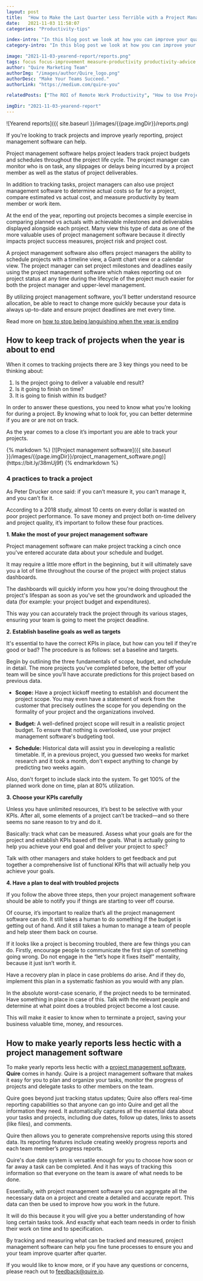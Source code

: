 ```yaml
---
layout: post
title:  "How to Make the Last Quarter Less Terrible with a Project Management Software"
date:   2021-11-03 11:58:07
categories: "Productivity-tips"

index-intro: "In this blog post we look at how you can improve your quarterly results by using project management software to track, measure, and report on the KPIs that matter."
category-intro: "In this blog post we look at how you can improve your quarterly results by using project management software to track, measure, and report on the KPIs that matter."

image: "2021-11-03-yearend-report/reports.png"
tags: focus focus-improvement measure-productivity productivity-advice work-life-balance work-management-software work-management-app work-management-platform best-work-management-software work-management productivity productivity-app productivity-tool team-management-software work-management-software team-communication team-productivity task-scheduling-software increase-productivity remote-team to-do-list-app working-remotely task-management task-management-software project-management-software productivity-tips to-do-list task-list productivity-tips 
author: "Quire Marketing Team"
authorImg: "/images/author/Quire_logo.png"
authorDesc: "Make Your Teams Succeed."
authorLink: "https://medium.com/quire-you"

relatedPosts: ["The ROI of Remote Work Productivity", "How to Use Project Management Software to Measure Employee Productivity", "Languishing at Work? Here's How You can Bring Back the Magic to Your Job"]

imgDir: "2021-11-03-yearend-report"
---
```


![Yearend reports]({{ site.baseurl }}/images/{{page.imgDir}}/reports.png)

If you're looking to track projects and improve yearly reporting, project management software can help.

Project management software helps project leaders track project budgets and schedules throughout the project life cycle. The project manager can monitor who is on task, any slippages or delays being incurred by a project member as well as the status of project deliverables.

In addition to tracking tasks, project managers can also use project management software to determine actual costs so far for a project, compare estimated vs actual cost, and measure productivity by team member or work item.

At the end of the year, reporting out projects becomes a simple exercise in comparing planned vs actuals with achievable milestones and deliverables displayed alongside each project. Many view this type of data as one of the more valuable uses of project management software because it directly impacts project success measures, project risk and project cost.

A project management software also offers project managers the ability to schedule projects with a timeline view, a Gantt chart view or a calendar view. The project manager can set project milestones and deadlines easily using the project management software which makes reporting out on project status at any time during the lifecycle of the project much easier for both the project manager and upper-level management.

By utilizing project management software, you'll better understand resource allocation, be able to react to change more quickly because your data is always up-to-date and ensure project deadlines are met every time.

<p class="notice">Read more on <a href="http://quire.io/blog/p/languishing.html">how to stop being languishing when the year is ending</a></p>

## How to keep track of projects when the year is about to end

When it comes to tracking projects there are 3 key things you need to be thinking about:

1. Is the project going to deliver a valuable end result?
2. Is it going to finish on time?
3. It is going to finish within its budget?

In order to answer these questions, you need to know what you’re looking for during a project. By knowing what to look for, you can better determine if you are or are not on track.

As the year comes to a close it’s important you are able to track your projects.

<div class="guest-only">
{% markdown %}
[![Project management software]({{ site.baseurl }}/images/{{page.imgDir}}/project_management_software.png)](https://bit.ly/38mUj9f)
{% endmarkdown %}
</div>

### 4 practices to track a project  

As Peter Drucker once said: if you can’t measure it, you can’t manage it, and you can’t fix it. 

According to a 2018 study, almost 10 cents on every dollar is wasted on poor project performance. To save money and project both on-time delivery and project quality, it’s important to follow these four practices.

**1. Make the most of your project management software** 

Project management software can make project tracking a cinch once you've entered accurate data about your schedule and budget.

It may require a little more effort in the beginning, but it will ultimately save you a lot of time throughout the course of the project with project status dashboards.

The dashboards will quickly inform you how you're doing throughout the project's lifespan as soon as you've set the groundwork and uploaded the data (for example: your project budget and expenditures).

This way you can accurately track the project through its various stages, ensuring your team is going to meet the project deadline.

**2. Establish baseline goals as well as targets**

It's essential to have the correct KPIs in place, but how can you tell if they're good or bad? The procedure is as follows: set a baseline and targets.

Begin by outlining the three fundamentals of scope, budget, and schedule in detail. The more projects you've completed before, the better off your team will be since you'll have accurate predictions for this project based on previous data.

* **Scope:** Have a project kickoff meeting to establish and document the project scope. You may even have a statement of work from the customer that precisely outlines the scope for you depending on the formality of your project and the organizations involved.

* **Budget:** A well-defined project scope will result in a realistic project budget. To ensure that nothing is overlooked, use your project management software's budgeting tool.

* **Schedule:** Historical data will assist you in developing a realistic timetable. If, in a previous project, you guessed two weeks for market research and it took a month, don't expect anything to change by predicting two weeks again.

Also, don't forget to include slack into the system. To get 100% of the planned work done on time, plan at 80% utilization.

**3. Choose your KPIs carefully**

Unless you have unlimited resources, it’s best to be selective with your KPIs. After all, some elements of a project can’t be tracked—and so there seems no sane reason to try and do it.

Basically: track what can be measured. Assess what your goals are for the project and establish KPIs based off the goals. What is actually going to help you achieve your end goal and deliver your project to spec?

Talk with other managers and stake holders to get feedback and put together a comprehensive list of functional KPIs that will actually help you achieve your goals.

**4. Have a plan to deal with troubled projects**

If you follow the above three steps, then your project management software should be able to notify you if things are starting to veer off course.

Of course, it’s important to realize that’s all the project management software can do. It still takes a human to do something if the budget is getting out of hand. And it still takes a human to manage a team of people and help steer them back on course.

If it looks like a project is becoming troubled, there are few things you can do. Firstly, encourage people to communicate the first sign of something going wrong. Do not engage in the “let’s hope it fixes itself” mentality, because it just isn’t worth it.

Have a recovery plan in place in case problems do arise. And if they do, implement this plan in a systematic fashion as you would with any plan.

In the absolute worst-case scenario, if the project needs to be terminated. Have something in place in case of this. Talk with the relevant people and determine at what point does a troubled project become a lost cause.

This will make it easier to know when to terminate a project, saving your business valuable time, money, and resources. 

## How to make yearly reports less hectic with a project management software

To make yearly reports less hectic with a [project management software](https://bit.ly/38mUj9f), **Quire** comes in handy. Quire is a project management software that makes it easy for you to plan and organize your tasks, monitor the progress of projects and delegate tasks to other members on the team.

Quire goes beyond just tracking status updates; Quire also offers real-time reporting capabilities so that anyone can go into Quire and get all the information they need. It automatically captures all the essential data about your tasks and projects, including due dates, follow up dates, links to assets (like files), and comments.

Quire then allows you to generate comprehensive reports using this stored data. Its reporting features include creating weekly progress reports and each team member’s progress reports.

Quire's due date system is versatile enough for you to choose how soon or far away a task can be completed. And it has ways of tracking this information so that everyone on the team is aware of what needs to be done.

Essentially, with project management software you can aggregate all the necessary data on a project and create a detailed and accurate report. This data can then be used to improve how you work in the future.

It will do this because it you will give you a better understanding of how long certain tasks took. And exactly what each team needs in order to finish their work on time and to specification.

By tracking and measuring what can be tracked and measured, project management software can help you fine tune processes to ensure you and your team improve quarter after quarter.

If you would like to know more, or if you have any questions or concerns, please reach out to feedback@quire.io.


[jekyll]:      http://jekyllrb.com
[jekyll-gh]:   https://github.com/jekyll/jekyll
[jekyll-help]: https://github.com/jekyll/jekyll-help